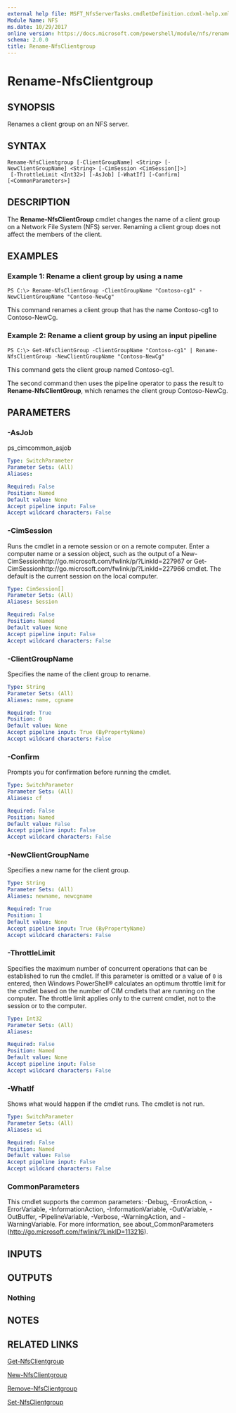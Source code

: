 ```yaml
---
external help file: MSFT_NfsServerTasks.cmdletDefinition.cdxml-help.xml
Module Name: NFS
ms.date: 10/29/2017
online version: https://docs.microsoft.com/powershell/module/nfs/rename-nfsclientgroup?view=windowsserver2012r2-ps&wt.mc_id=ps-gethelp
schema: 2.0.0
title: Rename-NfsClientgroup
---
```


# Rename-NfsClientgroup

## SYNOPSIS
Renames a client group on an NFS server.

## SYNTAX

```
Rename-NfsClientgroup [-ClientGroupName] <String> [-NewClientGroupName] <String> [-CimSession <CimSession[]>]
 [-ThrottleLimit <Int32>] [-AsJob] [-WhatIf] [-Confirm] [<CommonParameters>]
```

## DESCRIPTION
The **Rename-NfsClientGroup** cmdlet changes the name of a client group on a Network File System (NFS) server.
Renaming a client group does not affect the members of the client.

## EXAMPLES

### Example 1: Rename a client group by using a name
```
PS C:\> Rename-NfsClientGroup -ClientGroupName "Contoso-cg1" -NewClientGroupName "Contoso-NewCg"
```

This command renames a client group that has the name Contoso-cg1 to Contoso-NewCg.

### Example 2: Rename a client group by using an input pipeline
```
PS C:\> Get-NfsClientGroup -ClientGroupName "Contoso-cg1" | Rename-NfsClientGroup -NewClientGroupName "Contoso-NewCg"
```

This command gets the client group named Contoso-cg1.

The second command then uses the pipeline operator to pass the result to **Rename-NfsClientGroup**, which renames the client group Contoso-NewCg.

## PARAMETERS

### -AsJob
ps_cimcommon_asjob

```yaml
Type: SwitchParameter
Parameter Sets: (All)
Aliases: 

Required: False
Position: Named
Default value: None
Accept pipeline input: False
Accept wildcard characters: False
```

### -CimSession
Runs the cmdlet in a remote session or on a remote computer.
Enter a computer name or a session object, such as the output of a New-CimSessionhttp://go.microsoft.com/fwlink/p/?LinkId=227967 or Get-CimSessionhttp://go.microsoft.com/fwlink/p/?LinkId=227966 cmdlet.
The default is the current session on the local computer.

```yaml
Type: CimSession[]
Parameter Sets: (All)
Aliases: Session

Required: False
Position: Named
Default value: None
Accept pipeline input: False
Accept wildcard characters: False
```

### -ClientGroupName
Specifies the name of the client group to rename.

```yaml
Type: String
Parameter Sets: (All)
Aliases: name, cgname

Required: True
Position: 0
Default value: None
Accept pipeline input: True (ByPropertyName)
Accept wildcard characters: False
```

### -Confirm
Prompts you for confirmation before running the cmdlet.

```yaml
Type: SwitchParameter
Parameter Sets: (All)
Aliases: cf

Required: False
Position: Named
Default value: False
Accept pipeline input: False
Accept wildcard characters: False
```

### -NewClientGroupName
Specifies a new name for the client group.

```yaml
Type: String
Parameter Sets: (All)
Aliases: newname, newcgname

Required: True
Position: 1
Default value: None
Accept pipeline input: True (ByPropertyName)
Accept wildcard characters: False
```

### -ThrottleLimit
Specifies the maximum number of concurrent operations that can be established to run the cmdlet.
If this parameter is omitted or a value of `0` is entered, then Windows PowerShell® calculates an optimum throttle limit for the cmdlet based on the number of CIM cmdlets that are running on the computer.
The throttle limit applies only to the current cmdlet, not to the session or to the computer.

```yaml
Type: Int32
Parameter Sets: (All)
Aliases: 

Required: False
Position: Named
Default value: None
Accept pipeline input: False
Accept wildcard characters: False
```

### -WhatIf
Shows what would happen if the cmdlet runs.
The cmdlet is not run.

```yaml
Type: SwitchParameter
Parameter Sets: (All)
Aliases: wi

Required: False
Position: Named
Default value: False
Accept pipeline input: False
Accept wildcard characters: False
```

### CommonParameters
This cmdlet supports the common parameters: -Debug, -ErrorAction, -ErrorVariable, -InformationAction, -InformationVariable, -OutVariable, -OutBuffer, -PipelineVariable, -Verbose, -WarningAction, and -WarningVariable. For more information, see about_CommonParameters (http://go.microsoft.com/fwlink/?LinkID=113216).

## INPUTS

## OUTPUTS

### Nothing

## NOTES

## RELATED LINKS

[Get-NfsClientgroup](./Get-NfsClientgroup.md)

[New-NfsClientgroup](./New-NfsClientgroup.md)

[Remove-NfsClientgroup](./Remove-NfsClientgroup.md)

[Set-NfsClientgroup](./Set-NfsClientgroup.md)

